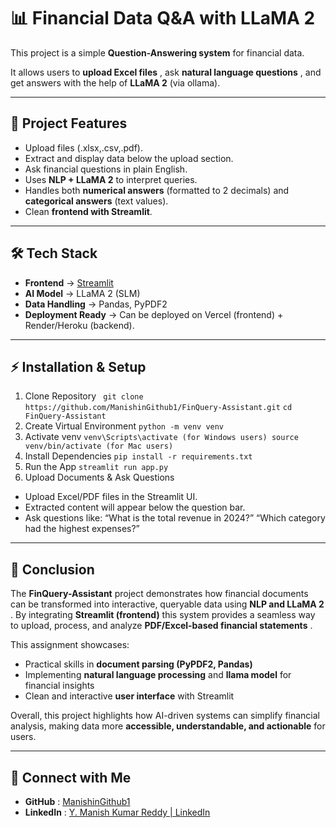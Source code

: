 # 📊 Financial Data Q&A with LLaMA 2

This project is a simple **Question-Answering system** for financial data.

It allows users to  **upload Excel files** , ask  **natural language questions** , and get answers with the help of **LLaMA 2** (via ollama).

---

## 🚀 Project Features

* Upload files (.xlsx,.csv,.pdf).
* Extract and display data below the upload section.
* Ask financial questions in plain English.
* Uses **NLP + LLaMA 2** to interpret queries.
* Handles both **numerical answers** (formatted to 2 decimals) and **categorical answers** (text values).
* Clean **frontend with Streamlit**.

---

## 🛠️ Tech Stack

* **Frontend** → [Streamlit]()
* **AI Model** → LLaMA 2 (SLM)
* **Data Handling** → Pandas, PyPDF2
* **Deployment Ready** → Can be deployed on Vercel (frontend) + Render/Heroku (backend).

---

## ⚡ Installation & Setup

1. Clone Repository `` git clone https://github.com/ManishinGithub1/FinQuery-Assistant.git``
   `cd FinQuery-Assistant`
2. Create Virtual Environment
   `python -m venv venv`
3. Activate venv
   `venv\Scripts\activate (for Windows users) source venv/bin/activate (for Mac users)`
4. Install Dependencies
   `pip install -r requirements.txt`
5. Run the App
   `streamlit run app.py`
6. Upload Documents & Ask Questions

* Upload Excel/PDF files in the Streamlit UI.
* Extracted content will appear below the question bar.
* Ask questions like:
  “What is the total revenue in 2024?”
  “Which category had the highest expenses?”

---

## 📝 Conclusion

The **FinQuery-Assistant** project demonstrates how financial documents can be transformed into interactive, queryable data using  **NLP and LLaMA 2** . By integrating **Streamlit (frontend)** this system provides a seamless way to upload, process, and analyze  **PDF/Excel-based financial statements** .

This assignment showcases:

* Practical skills in **document parsing (PyPDF2, Pandas)**
* Implementing **natural language processing** and **llama model** for financial insights
* Clean and interactive **user interface** with Streamlit

Overall, this project highlights how AI-driven systems can simplify financial analysis, making data more **accessible, understandable, and actionable** for users.

---

## 🔗 Connect with Me

* **GitHub** : [ManishinGithub1](https://github.com/ManishinGithub1)
* **LinkedIn** : [Y. Manish Kumar Reddy | LinkedIn](https://www.linkedin.com/in/yellaiah-gari-manish-kumar-reddy/)
